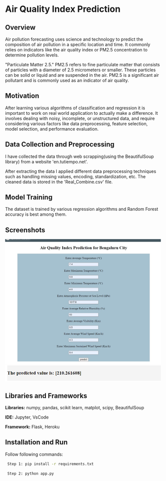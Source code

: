 
# Air Quality Index Prediction
## Overview
Air pollution forecasting uses science and technology to predict the composition of air pollution in a specific location and time. It commonly relies on indicators like the air quality index or PM2.5 concentration to determine pollution levels.

"Particulate Matter 2.5." PM2.5 refers to fine particulate matter that consists of particles with a diameter of 2.5 micrometers or smaller. These particles can be solid or liquid and are suspended in the air. PM2.5 is a significant air pollutant and is commonly used as an indicator of air quality.

## Motivation
After learning various algorithms of classification and regression it is important to work on real world application to actually make a difference.
It involves dealing with noisy, incomplete, or unstructured data, and require considering various factors like data preprocessing, feature selection, model selection, and performance evaluation.

## Data Collection and Preprocessing
I have collected the data through web scrapping(using the BeautifulSoup library) from a website 'en.tutiempo.net'.

After extracting the data I  applied different data preprocessing techniques such as handling missing values, encoding, standardization, etc. The cleaned data is stored in the 'Real_Combine.csv' file.

## Model Training

The dataset is trained by various regression algorithms and Random Forest accuracy is best among them.

## 




## Screenshots

![Interface](web.jpg)
![Predicted Result](result.png)


## Libraries and Frameworks

**Libraries:** numpy, pandas, scikit learn, matplot, scipy, BeautifulSoup

**IDE:** Jupyter, VsCode

**Framework:** Flask, Heroku


## Installation and Run
Follow following commands:

```bash
 Step 1: pip install -r requirements.txt
```
```bash
 Step 2: python app.py
```
    